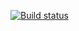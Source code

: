 [![Build status](https://ci.appveyor.com/api/projects/status/de60s7w6p52n13qh?svg=true)](https://ci.appveyor.com/project/TanyaLukina/aqa1-2-gffep)
